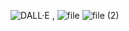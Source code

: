 ![DALL·E ,](https://github.com/user-attachments/assets/b41677c5-2440-4d22-b0d2-18054af7b125)
![file](https://github.com/user-attachments/assets/1dae68d7-5823-4452-9b3e-f8e8b454b1de)
![file (2)](https://github.com/user-attachments/assets/5dc671aa-3004-468f-9d32-ae6138843d01)

